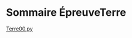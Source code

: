# Sommaire ÉpreuveTerre


[Terre00.py](https://github.com/CorentinGar/EpreuvesTerre/blob/fff1e0659436a151b61a921772ee11edd2257023/Terre00.py)
